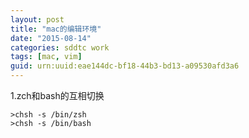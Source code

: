 ```yaml
---
layout: post
title: "mac的编辑环境"
date: "2015-08-14"
categories: sddtc work
tags: [mac, vim]
guid: urn:uuid:eae144dc-bf18-44b3-bd13-a09530afd3a6
---
```


1.zch和bash的互相切换  

```vim
>chsh -s /bin/zsh
>chsh -s /bin/bash
```
